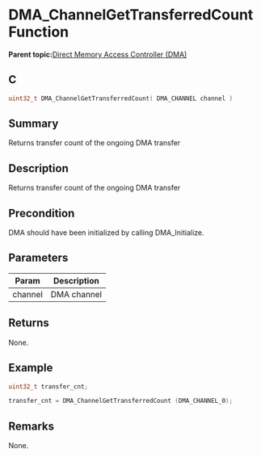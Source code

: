 # DMA\_ChannelGetTransferredCount Function

**Parent topic:**[Direct Memory Access Controller \(DMA\)](GUID-FC435976-A639-435D-9C8F-0A08C3D59195.md)

## C

```c
uint32_t DMA_ChannelGetTransferredCount( DMA_CHANNEL channel )
```

## Summary

Returns transfer count of the ongoing DMA transfer

## Description

Returns transfer count of the ongoing DMA transfer

## Precondition

DMA should have been initialized by calling DMA\_Initialize.

## Parameters

|Param|Description|
|-----|-----------|
|channel|DMA channel|

## Returns

None.

## Example

```c
uint32_t transfer_cnt;

transfer_cnt = DMA_ChannelGetTransferredCount (DMA_CHANNEL_0);

```

## Remarks

None.

